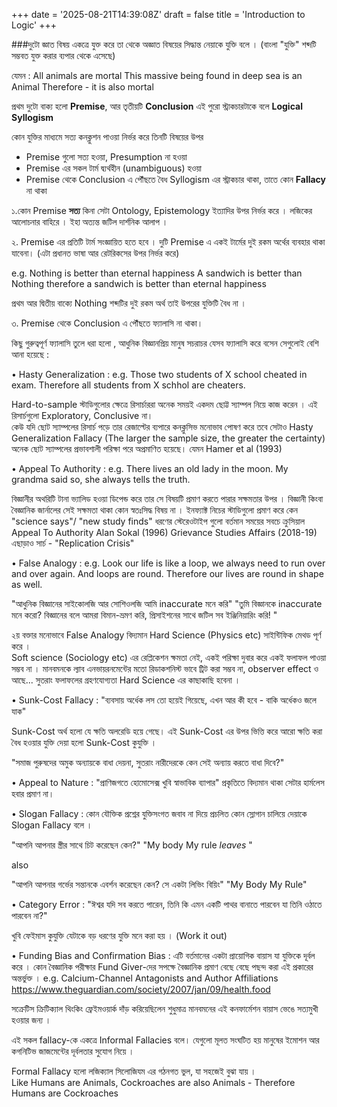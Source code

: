+++
date = '2025-08-21T14:39:08Z'
draft = false
title = 'Introduction to Logic'
+++

###দুটো জ্ঞাত বিষয় একত্রে যুক্ত করে তা থেকে অজ্ঞাত বিষয়ের সিদ্ধান্ত নেয়াকে যুক্তি বলে ।  (বাংলা "যুক্তি" শব্দটি সম্ভবত যুক্ত করার ব্যপার থেকে এসেছে)

যেমন :
All animals are mortal
This massive being found in deep sea is an Animal
Therefore - it is also mortal

প্রথম দুটো বাক্য হলো **Premise**, আর তৃতীয়টি **Conclusion** 
এই পুরো স্ট্রাকচারটাকে বলে **Logical Syllogism** 

কোন যুক্তির মাধ্যমে সত্য কনক্লুশন পাওয়া নির্ভর করে তিনটি বিষয়ের উপর 
- Premise গুলো সত্য হওয়া, Presumption  না হওয়া
- Premise এর সকল টার্ম দ্ব্যর্থহীন (unambiguous) হওয়া 
- Premise থেকে Conclusion এ পৌঁছতে বৈধ Syllogism এর স্ট্রাকচার থাকা, তাতে কোন **Fallacy** না থাকা  

১.কোন Premise **সত্য** কিনা সেটা Ontology, Epistemology ইত্যাদির উপর নির্ভর করে । লজিকের আলোচনার বাহিরে । ইহা অত্যন্ত জটিল দার্শনিক আলাপ । 

২. Premise এর প্রতিটি টার্ম সংজ্ঞায়িত হতে হবে । দুটি Premise এ একই টার্মের দুই রকম অর্থের ব্যবহার থাকা যাবেনা। (এটা প্রধানত ভাষা আর রেটরিকসের উপর নির্ভর করে)

e.g. 
Nothing is better than eternal happiness
A sandwich is better than Nothing
therefore a sandwich is better than eternal happiness

প্রথম আর দ্বিতীয় বাক্যে Nothing শব্দটির দুই রকম অর্থ তাই উপরের যুক্তিটি বৈধ না । 


৩. Premise থেকে Conclusion  এ পৌঁছতে ফ্যালাসি না থাকা। 

কিছু গুরুত্বপূর্ণ ফ্যালাসি তুলে ধরা হলো , আধুনিক বিজ্ঞানপ্রিয় মানুষ সচরাচর যেসব ফ্যালাসি করে বসেন সেগুলোই বেশি আনা হয়েছে : 

• Hasty Generalization : 
e.g.
Those two students of X school cheated in exam.
Therefore all students from X schhol are cheaters. 

Hard-to-sample স্টাডিগুলোর ক্ষেত্রে রিসার্চাররা অনেক সময়ই একদম ছোট্ট স্যাম্পল নিয়ে কাজ করেন । এই রিসার্চগুলো Exploratory, Conclusive না।  
কেউ যদি ছোট স্যাম্পলের রিসার্চ পড়ে তার রেজাল্টের ব্যপারে কনক্লুসিভ মনোভাব পোষণ করে তবে সেটাও Hasty Generalization Fallacy 
(The larger the sample size, the greater the certainty) 
অনেক ছোট স্যাম্পলের প্রভাবশালী পরিক্ষা পরে অপ্রমাণিত হয়েছে। 
যেমন Hamer et al (1993) 



• Appeal To Authority : 
e.g.
There lives an old lady in the moon. My grandma said so, she always tells the truth.


বিজ্ঞানীর অথরিটি টানা ভ্যালিড হওয়া ডিপেন্ড করে তার সে বিষয়টি প্রমাণ করতে পারার সক্ষমতার উপর । বিজ্ঞানী কিংবা বৈজ্ঞানিক জার্নালের সেই সক্ষমতা থাকা কোন স্বতঃসিদ্ধ বিষয় না ।  ইনফ্যাক্ট নিচের স্টাডিগুলো প্রমাণ করে কেন "science says"/ "new study finds" ধরণের স্টেরেওটাইপ গুলো বর্তমান সময়ের সবচে ক্রুসিয়াল Appeal To Authority
Alan Sokal (1996)
Grievance Studies Affairs (2018-19)
এছাড়াও সার্চ - "Replication Crisis" 



• False Analogy : 
e.g.
Look our life is like a loop, we always need to run over and over again.
And loops are round.
Therefore our lives are round in shape as well.

"আধুনিক বিজ্ঞানের সাইকোলজি আর সোশিওলজি আমি inaccurate মনে করি"
"তুমি বিজ্ঞানকে inaccurate মনে করো? বিজ্ঞানের বলে আমরা বিমান-ভ্রমণ করি, প্রিসাইশনের সাথে জটিল সব ইঞ্জিনিয়ারিং করি! "

২য় বক্তার মনোভাবে False Analogy বিদ্যমান 
Hard Science (Physics etc) সাইন্টিফিক মেথড পূর্ণ করে ।  
Soft science (Sociology etc) এর রেপ্লিকেশন ক্ষমতা নেই, একই পরিক্ষা দুবার করে একই ফলাফল পাওয়া সম্ভব না । মানবমনকে ল্যাব এনভায়রনমেন্টের মতো রিডাকশনিস্ট ভাবে ট্রিট করা সম্ভব না, observer effect  ও আছে...   সুতরাং ফলাফলের গ্রহণযোগ্যতা Hard Science এর কাছাকাছি হবেনা । 




• Sunk-Cost Fallacy : 
"ব্যবসায় অর্ধেক লস তো হয়েই গিয়েছে, এখন আর কী হবে - বাকি অর্ধেকও জলে যাক"

Sunk-Cost অর্থ হলো যে ক্ষতি অলরেডি হয়ে গেছে।  এই Sunk-Cost এর উপর ভিত্তি করে আরো ক্ষতি করা বৈধ হওয়ার যুক্তি দেয়া হলো Sunk-Cost কুযুক্তি । 

"সমাজ পুরুষদের অমুক অন্যায়কে বাধা দেয়না, সুতরাং নারীদেরকে কেন সেই অন্যায় করতে বাধা দিবে?"




• Appeal to Nature :
"প্রাণিজগতে হোমোসেক্স খুবি স্বাভাবিক ব্যাপার" 
প্রকৃতিতে বিদ্যমান থাকা সেটার হার্মলেস হবার প্রমাণ না। 



• Slogan Fallacy :
কোন যৌক্তিক প্রশ্নের যুক্তিসংগত জবাব না দিয়ে প্রচলিত কোন স্লোগান চালিয়ে দেয়াকে Slogan Fallacy বলে । 

"আপনি আপনার স্ত্রীর সাথে চিট করেছেন কেন?"
"My body My rule  *leaves* "

also 

"আপনি আপনার গর্ভের সন্তানকে এবর্শন করেছেন কেন? সে একটা লিভিং বিয়িং"
"My Body My Rule"





• Category Error : 
"ঈশ্বর যদি সব করতে পারেন, তিনি কি এমন একটি পাথর বানাতে পারবেন যা তিনি ওঠাতে পারবেন না?"

খুবি ফেইমাস কুযুক্তি যেটাকে বড় ধরণের যুক্তি মনে করা হয় । 
(Work it out)



• Funding Bias and Confirmation Bias :
এটি বর্তমানের একটা প্রায়োগিক বায়াস যা যুক্তিকে দূর্বল করে । 
কোন বৈজ্ঞানিক পরীক্ষার Fund Giver-দের সপক্ষে বৈজ্ঞানিক প্রমাণ বেছে বেছে পছন্দ করা এই প্রকারের অন্তর্ভুক্ত । 
e.g. 
Calcium-Channel Antagonists and Author Affiliations
https://www.theguardian.com/society/2007/jan/09/health.food



সক্রেটিস ক্রিটিক্যাল থিংকিং ফ্রেইমওয়ার্ক দাঁড় করিয়েছিলেন শুধুমাত্র মানবমনের এই কনফার্মেশন বায়াস ভেঙে সত্যমুখী হওয়ার জন্য । 

এই সকল fallacy-কে একত্রে Informal Fallacies বলে।  যেগুলো মূলত সংঘটিত হয় মানুষের ইমোশন আর কগনিটিভ জাজমেন্টের দূর্বলতার সুযোগ নিয়ে । 


Formal Fallacy হলো লজিক্যাল সিলোজিযম এর গঠনগত ভুল,  যা সহজেই বুঝা যায় ।  
Like Humans are Animals, Cockroaches are also Animals - Therefore Humans are Cockroaches 